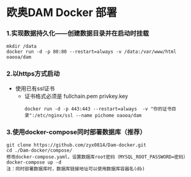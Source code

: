 # 欧奥DAM Docker 部署

### 1.实现数据持久化——创建数据目录并在启动时挂载
```
mkdir /data
docker run -d -p 80:80 --restart=always -v /data:/var/www/html oaooa/dam 
```
### 2.以https方式启动
 
-  使用已有ssl证书
    - 证书格式必须是 fullchain.pem  privkey.key
        ```
        docker run -d -p 443:443 --restart=always  -v "你的证书目录":/etc/nginx/ssl --name pichome oaooa/dam
        ```

### 3.使用docker-compose同时部署数据库（推荐）
```
git clone https://github.com/zyx0814/Dam-docker.git
cd ./Dam-docker/compose/
修改docker-compose.yaml，设置数据库root密码（MYSQL_ROOT_PASSWORD=密码）
docker-compose up -d
注：同时部署数据库时，数据库链接地址可以使用数据库容器名(db)
```